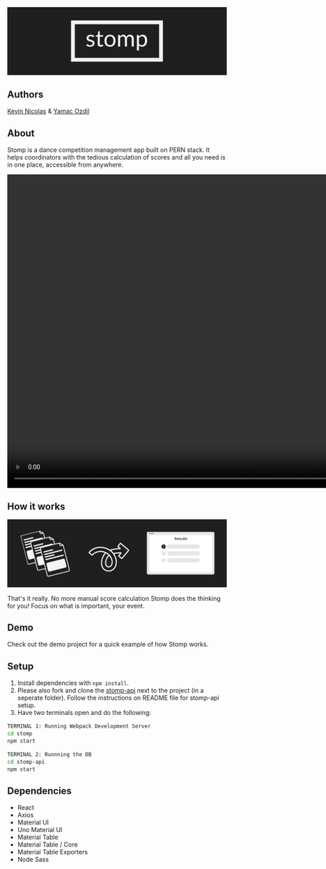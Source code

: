 <img src="./public/docs/logo-banner.png" />

## Authors

[Kevin Nicolas](https://github.com/KHNRV) & [Yamac Ozdil](https://github.com/yozdil)

## About

Stomp is a dance competition management app built on PERN stack. It helps coordinators with the tedious calculation of scores and all you need is in one place, accessible from anywhere.

<video style="display: block; margin: 0 auto;" width="960" height="720" controls>
  <source src="./public/docs/stomp.mov" type="video/mp4">
</video>


## How it works
<img src="./public/docs/magic.png" />

That's it really. No more manual score calculation Stomp does the thinking for you! Focus on what is important, your event.

## Demo

Check out the demo project for a quick example of how Stomp works.


## Setup

1. Install dependencies with `npm install`.
2. Please also fork and clone the [stomp-api](https://github.com/KHNRV/stomp-api) next to the project (in a seperate folder). Follow the instructions on README file for stomp-api setup.
3. Have two terminals open and do the following:
```sh
TERMINAL 1: Running Webpack Development Server
cd stomp
npm start
```
```sh
TERMINAL 2: Runnning the DB
cd stomp-api
npm start
```



## Dependencies
- React
- Axios
- Material UI
- Uno Material UI
- Material Table
- Material Table / Core
- Material Table Exporters
- Node Sass
